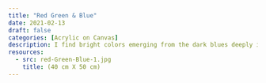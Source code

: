 ```yaml
---
title: "Red Green & Blue"
date: 2021-02-13
draft: false
categories: [Acrylic on Canvas]
description: I find bright colors emerging from the dark blues deeply inspring and satisfying
resources:
  - src: red-Green-Blue-1.jpg
    title: (40 cm X 50 cm)
---
```




